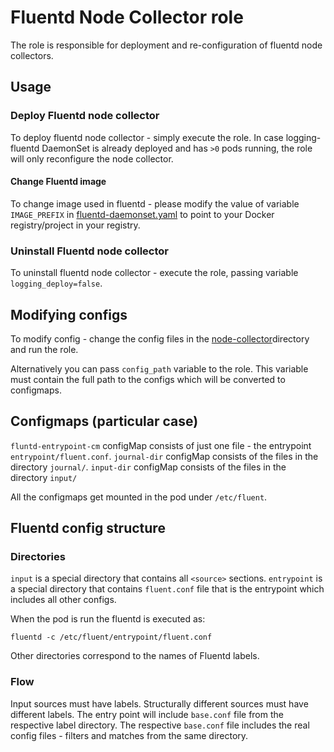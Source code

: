 # Fluentd Node Collector role

The role is responsible for deployment and re-configuration of fluentd node
collectors.

## Usage

### Deploy Fluentd node collector

To deploy fluentd node collector - simply execute the role.
In case logging-fluentd DaemonSet is already deployed and has `>0` pods running,
the role will only reconfigure the node collector.

#### Change Fluentd image

To change image used in fluentd - please modify the value of variable
`IMAGE_PREFIX` in [fluentd-daemonset.yaml](templates/fluentd-daemonset.yaml) to
point to your Docker registry/project in your registry.

### Uninstall Fluentd node collector

To uninstall fluentd node collector - execute the role, passing variable
`logging_deploy=false`.

## Modifying configs

To modify config - change the config files in the
[node-collector](../../configs/node-collector)directory and run the role.

Alternatively you can pass `config_path` variable to the role. This variable
must contain the full path to the configs which will be converted to configmaps.

## Configmaps (particular case)
`fluntd-entrypoint-cm` configMap consists of just one file - the entrypoint
`entrypoint/fluent.conf`.
`journal-dir` configMap consists of the files in the directory `journal/`.
`input-dir` configMap consists of the files in the directory `input/`

All the configmaps get mounted in the pod under `/etc/fluent`.

## Fluentd config structure

### Directories

`input` is a special directory that contains all `<source>` sections.
`entrypoint` is a special directory that contains `fluent.conf` file that is the
entrypoint which includes all other configs.

When the pod is run the fluentd is executed as:

```
fluentd -c /etc/fluent/entrypoint/fluent.conf
```

Other directories correspond to the names of Fluentd labels.

### Flow

Input sources must have labels.
Structurally different sources must have different labels.
The entry point will include `base.conf` file from the respective label
directory.
The respective `base.conf` file includes the real config files - filters and
matches from the same directory.
